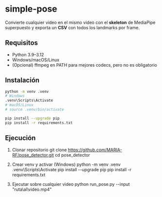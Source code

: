 # simple-pose

Convierte cualquier video en el mismo video con el **skeleton** de MediaPipe superpuesto y exporta un **CSV** con todos los landmarks por frame.

## Requisitos

- Python 3.9–3.12
- Windows/macOS/Linux
- (Opcional) ffmpeg en PATH para mejores codecs, pero no es obligatorio

## Instalación

```bash
python -m venv .venv
# Windows
.venv\Scripts\Activate
# macOS/Linux
# source .venv/bin/activate

pip install --upgrade pip
pip install -r requirements.txt

```
## Ejecución

1) Clonar repositorio
git clone https://github.com/MARIA-RF/pose_detector.git
cd pose_detector

3) Crear venv y activar (Windows)
python -m venv .venv
.venv\Scripts\Activate
pip install --upgrade pip
pip install -r requirements.txt

4) Ejecutar sobre cualquier video
python run_pose.py --input "ruta\al\video.mp4"
